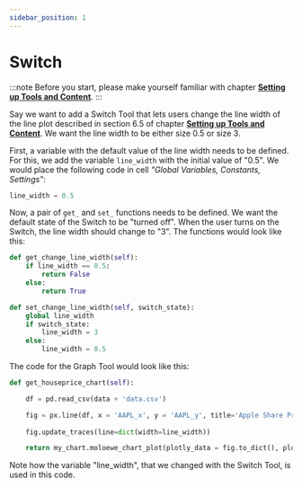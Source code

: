 ```yaml
---
sidebar_position: 1
---
```


# Switch

:::note
Before you start, please make yourself familiar with chapter
[**Setting up Tools and Content**](docs/project_notebook/setting_up_tools.md).
:::

Say we want to add a Switch Tool that lets users change the line width of the line plot described in section 6.5 of
chapter [**Setting up Tools and Content**](docs/project_notebook/setting_up_tools.md).
We want the line width to be either size 0.5 or size 3.

First, a variable with the default value of the line width needs to be defined. For this, we add the
variable `line_width` with the initial value of "0.5".
We would place the following code in cell *"Global Variables, Constants, Settings"*:

```python
line_width = 0.5
```

Now, a pair of `get_` and `set_` functions needs to be defined.
We want the default state of the Switch to be "turned off". When the user turns on the Switch, the line width should change
to "3".
The functions would look like this:

```python
def get_change_line_width(self):
    if line_width == 0.5:
        return False
    else:
        return True

def set_change_line_width(self, switch_state):
    global line_width
    if switch_state:
        line_width = 3
    else:
        line_width = 0.5
```

The code for the Graph Tool would look like this:

```python
def get_houseprice_chart(self):

    df = pd.read_csv(data + 'data.csv')

    fig = px.line(df, x = 'AAPL_x', y = 'AAPL_y', title='Apple Share Prices over time (2014)')
    
    fig.update_traces(line=dict(width=line_width))

    return my_chart.moloewe_chart_plot(plotly_data = fig.to_dict(), plotly_config=dict())
```

Note how the variable "line_width", that we changed with the Switch Tool, is used in this code.